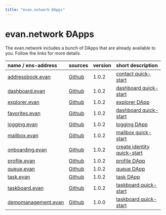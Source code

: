 ```yaml
---
title: "evan.network ÐApps"
---
```

# evan.network ÐApps

The evan.network includes a bunch of DApps that are already available to you. Follow the links for
more details.

| name / ens-address                                                                    | sources                                                                                  | version | short description                                                     |
|:--------------------------------------------------------------------------------------|:-----------------------------------------------------------------------------------------|:--------|:----------------------------------------------------------------------|
| [addressbook.evan](https://dashboard.test.evan.network/#/dashboard.evan/addressbook.evan)  | [Github](https://github.com/evannetwork/ui-core-dapps/tree/master/dapps/addressbook)     | 1.0.2   | [contact quick-start](/tutorial/contacts)                             |
| [dashboard.evan](https://dashboard.test.evan.network/#/dashboard.evan)                     | [Github](https://github.com/evannetwork/ui-core-dapps/tree/master/dapps/dashboard)       | 1.0.2   | [dashboard quick-start](/tutorial/dashboard)                          |
| [explorer.evan](https://dashboard.test.evan.network/#/explorer.evan)                       | [Github](https://github.com/evannetwork/ui-core-dapps/tree/master/dapps/explorer)        | 1.0.2   | [explorer DApp](/dapps/dapps/explorer/explorer)                       |
| [favorites.evan](https://dashboard.test.evan.network/#/dashboard.evan/favorites.evan)      | [Github](https://github.com/evannetwork/ui-core-dapps/tree/master/dapps/favorites)       | 1.0.2   | [dashboard quick-start](/tutorial/dashboard)                          |
| [logging.evan](https://dashboard.test.evan.network/#/dashboard.evan/logging.evan)          | [Github](https://github.com/evannetwork/ui-core-dapps/tree/master/dapps/logging)         | 1.0.2   | [logging DApp](/dapps/dapps/logging/logging)                          |
| [mailbox.evan](https://dashboard.test.evan.network/#/dashboard.evan/mailbox.evan)          | [Github](https://github.com/evannetwork/ui-core-dapps/tree/master/dapps/mailbox)         | 1.0.2   | [mailbox quick-start](/tutorial/mailbox)                              |
| [onboarding.evan](https://dashboard.test.evan.network/#/onboarding.evan)                   | [Github](https://github.com/evannetwork/ui-core-dapps/tree/master/dapps/onboarding)      | 1.0.2   | [create identity quick-start](/tutorial/create-identity)              |
| [profile.evan](https://dashboard.test.evan.network/#/dashboard.evan/profile.evan)          | [Github](https://github.com/evannetwork/ui-core-dapps/tree/master/dapps/profile)         | 1.0.2   | [profile DApp](/dapps/dapps/profile/profile)                          |
| [queue.evan](https://dashboard.test.evan.network/#/dashboard.evan/queue.evan)              | [Github](https://github.com/evannetwork/ui-core-dapps/tree/master/dapps/queue)           | 1.0.2   | [queue DApp](/dapps/dapps/queue/queue)                                |
| [task.evan](https://dashboard.test.evan.network/#/dashboard.evan/taskboard.evan/task.evan) | [Github](https://github.com/evannetwork/ui-core-dapps/tree/master/dapps/task)            | 1.0.2   | [task DApp](/tutorial/taskboard)                                      |
| [taskboard.evan](https://dashboard.test.evan.network/#/dashboard.evan/taskboard.evan)      | [Github](https://github.com/evannetwork/ui-core-dapps/tree/master/dapps/taskboard)       | 1.0.2   | [taskboard quick-start](/tutorial/taskboard)                          |
| [demomanagement.evan](https://dashboard.test.evan.network/#/demomanagement.evan)           | [Github](https://github.com/evannetwork/ui-core-dapps/tree/master/dapps/demo-management) | 1.0.0   | [taskboard quick-start](/dapps/dapps/demo-management/demo-management) |

